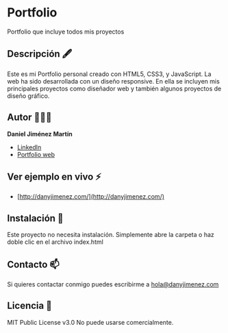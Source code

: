 # Portfolio
 Portfolio que incluye todos mis proyectos
## Descripción 🖋

Este es mi Portfolio personal creado con HTML5, CSS3, y JavaScript. La web ha sido desarrollada con un diseño responsive. En ella se incluyen mis principales proyectos como diseñador web y también algunos proyectos de diseño gráfico.

## Autor 👨🏽‍💻
**Daniel Jiménez Martín**

* [LinkedIn](https://www.linkedin.com/in/danieljimenezmartin)
* [Portfolio web](https://www.danyjimenez.com)

## Ver ejemplo en vivo ⚡
- [http://danyjimenez.com/](http://danyjimenez.com/)

## Instalación 🎯
Este proyecto no necesita instalación. Simplemente abre la carpeta o haz doble clic en el archivo index.html

## Contacto 📫
Si quieres contactar conmigo puedes escribirme a hola@danyjimenez.com

## Licencia 📝
MIT Public License v3.0
No puede usarse comercialmente.

